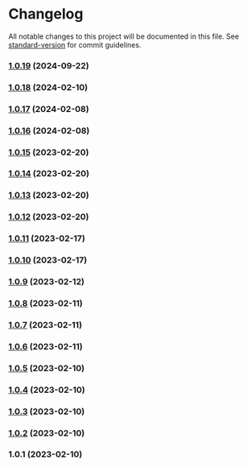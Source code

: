 # Changelog

All notable changes to this project will be documented in this file. See [standard-version](https://github.com/conventional-changelog/standard-version) for commit guidelines.

### [1.0.19](https://github.com/gorsash/simple-date-ts/compare/v1.0.18...v1.0.19) (2024-09-22)

### [1.0.18](https://github.com/gorsash/simple-date-ts/compare/v1.0.17...v1.0.18) (2024-02-10)

### [1.0.17](https://github.com/gorsash/simple-date-ts/compare/v1.0.16...v1.0.17) (2024-02-08)

### [1.0.16](https://github.com/gorsash/simple-date-ts/compare/v1.0.15...v1.0.16) (2024-02-08)

### [1.0.15](https://github.com/gorsash/simple-date-ts/compare/v1.0.14...v1.0.15) (2023-02-20)

### [1.0.14](https://github.com/gorsash/simple-date-ts/compare/v1.0.13...v1.0.14) (2023-02-20)

### [1.0.13](https://github.com/gorsash/simple-date-ts/compare/v1.0.12...v1.0.13) (2023-02-20)

### [1.0.12](https://github.com/gorsash/simple-date-ts/compare/v1.0.11...v1.0.12) (2023-02-20)

### [1.0.11](https://github.com/gorsash/simple-date-ts/compare/v1.0.10...v1.0.11) (2023-02-17)

### [1.0.10](https://github.com/gorsash/simple-date-ts/compare/v1.0.9...v1.0.10) (2023-02-17)

### [1.0.9](https://github.com/gorsash/simple-date-ts/compare/v1.0.8...v1.0.9) (2023-02-12)

### [1.0.8](https://github.com/gorsash/simple-date-ts/compare/v1.0.7...v1.0.8) (2023-02-11)

### [1.0.7](https://github.com/gorsash/simple-date-ts/compare/v1.0.6...v1.0.7) (2023-02-11)

### [1.0.6](https://github.com/gorsash/simple-date-ts/compare/v1.0.5...v1.0.6) (2023-02-11)

### [1.0.5](https://github.com/gorsash/simple-date-ts/compare/v1.0.4...v1.0.5) (2023-02-10)

### [1.0.4](https://github.com/gorsash/simple-date-ts/compare/v1.0.3...v1.0.4) (2023-02-10)

### [1.0.3](https://github.com/gorsash/simple-date-ts/compare/v1.0.2...v1.0.3) (2023-02-10)

### [1.0.2](https://github.com/gorsash/simple-date-ts/compare/v1.0.1...v1.0.2) (2023-02-10)

### 1.0.1 (2023-02-10)
